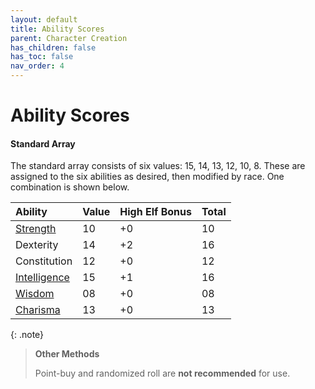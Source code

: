 ```yaml
---
layout: default
title: Ability Scores
parent: Character Creation
has_children: false
has_toc: false
nav_order: 4
---
```


# Ability Scores

#### Standard Array

The standard array consists of six values: 15, 14, 13, 12, 10, 8. These are assigned to the six abilities as desired, then modified by race. One combination is shown below.

| Ability                                 | Value | High Elf Bonus | Total |
| :-------------------------------------- | :---- | :------------- | :---- |
| [Strength](../adventuring/encumbrance)  | 10    | +0             | 10    |
| Dexterity                               | 14    | +2             | 16    |
| Constitution                            | 12    | +0             | 12    |
| [Intelligence](../adventuring/downtime) | 15    | +1             | 16    |
| [Wisdom](../more/awareness)             | 08    | +0             | 08    |
| [Charisma](../adventuring/attunement)   | 13    | +0             | 13    |

{: .note}
> **Other Methods**
>
> Point-buy and randomized roll are **not recommended** for use.